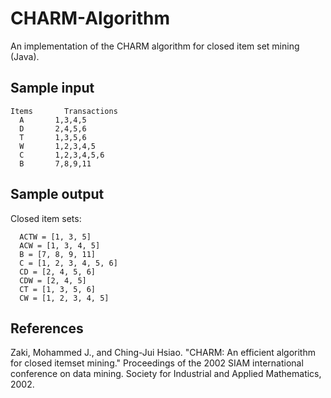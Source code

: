 # CHARM-Algorithm
An implementation of the CHARM algorithm for closed item set mining (Java). 

## Sample input
```
Items       Transactions
  A	      1,3,4,5
  D	      2,4,5,6
  T	      1,3,5,6 
  W	      1,2,3,4,5
  C	      1,2,3,4,5,6
  B	      7,8,9,11

```

## Sample output
Closed item sets:
```
  ACTW = [1, 3, 5] 
  ACW = [1, 3, 4, 5]
  B = [7, 8, 9, 11]
  C = [1, 2, 3, 4, 5, 6]
  CD = [2, 4, 5, 6]
  CDW = [2, 4, 5]
  CT = [1, 3, 5, 6]
  CW = [1, 2, 3, 4, 5]
```

## References
Zaki, Mohammed J., and Ching-Jui Hsiao. "CHARM: An efficient algorithm for closed itemset mining." Proceedings of the 2002 SIAM international conference on data mining. Society for Industrial and Applied Mathematics, 2002.
